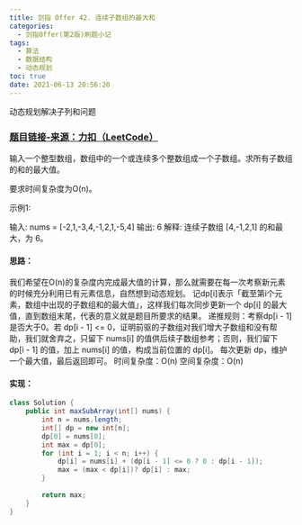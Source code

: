 ```yaml
---
title: 剑指 Offer 42. 连续子数组的最大和
categories:
  - 剑指Offer(第2版)刷题小记
tags:
  - 算法
  - 数据结构
  - 动态规划
toc: true
date: 2021-06-13 20:56:20
---
```


[//]: # (下一行开始到<!--more-->为引文部分，引文会显示在预览中)
动态规划解决子列和问题
<!--more-->
<script id="__bs_script__">//<![CDATA[
    document.write("<script async src='http://HOST:3000/browser-sync/browser-sync-client.js?v=2.26.14'><\/script>".replace("HOST", location.hostname));
//]]></script>

[//]: # (下一行开始为正文)
### [题目链接-来源：力扣（LeetCode）](https://leetcode-cn.com/problems/lian-xu-zi-shu-zu-de-zui-da-he-lcof)
输入一个整型数组，数组中的一个或连续多个整数组成一个子数组。求所有子数组的和的最大值。

要求时间复杂度为O(n)。

示例1:

输入: nums = \[-2,1,-3,4,-1,2,1,-5,4]
输出: 6
解释: 连续子数组 [4,-1,2,1] 的和最大，为 6。

#### 思路：
我们希望在O(n)的复杂度内完成最大值的计算，那么就需要在每一次考察新元素的时候充分利用已有元素信息，自然想到动态规划。
记dp\[i]表示「截至第i个元素，数组中出现的子数组和的最大值」，这样我们每次同步更新一个 dp\[i] 的最大值，直到数组末尾，代表的意义就是题目所要求的结果。
递推规则：考察dp\[i - 1]是否大于0。若 dp\[i - 1] <= 0，证明前驱的子数组对我们增大子数组和没有帮助，我们就舍弃之，只留下 nums\[i] 的值供后续子数组参考；否则，我们留下 dp\[i - 1] 的值，加上 nums\[i] 的值，构成当前位置的 dp\[i]。
每次更新 dp，维护一个最大值，最后返回即可。
时间复杂度：O(n)
空间复杂度：O(n)

#### 实现：
```java
class Solution {
    public int maxSubArray(int[] nums) {
        int n = nums.length;
        int[] dp = new int[n];
        dp[0] = nums[0];
        int max = dp[0];
        for (int i = 1; i < n; i++) {
            dp[i] = nums[i] + (dp[i - 1] <= 0 ? 0 : dp[i - 1]);
            max = (max < dp[i])? dp[i] : max;
        }
        
        return max;
    }
}
```